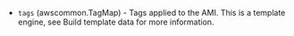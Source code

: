 <!-- Code generated from the comments of the BlockDevice struct in builder/amazon/ebsvolume/block_device.go; DO NOT EDIT MANUALLY -->

-   `tags` (awscommon.TagMap) - Tags applied to the AMI. This is a
template engine, see Build template
data for more information.
